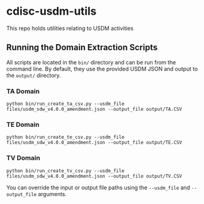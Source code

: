 # cdisc-usdm-utils
This repo holds utilities relating to USDM activities

## Running the Domain Extraction Scripts

All scripts are located in the `bin/` directory and can be run from the command line. By default, they use the provided USDM JSON and output to the `output/` directory.

### TA Domain
```
python bin/run_create_ta_csv.py --usdm_file files/usdm_sdw_v4.0.0_amendment.json --output_file output/TA.CSV
```

### TE Domain
```
python bin/run_create_te_csv.py --usdm_file files/usdm_sdw_v4.0.0_amendment.json --output_file output/TE.CSV
```

### TV Domain
```
python bin/run_create_tv_csv.py --usdm_file files/usdm_sdw_v4.0.0_amendment.json --output_file output/TV.CSV
```

You can override the input or output file paths using the `--usdm_file` and `--output_file` arguments.
